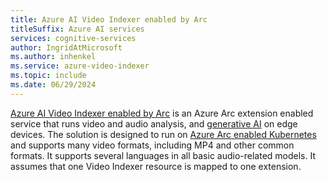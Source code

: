 ```yaml
---
title: Azure AI Video Indexer enabled by Arc
titleSuffix: Azure AI services
services: cognitive-services
author: IngridAtMicrosoft
ms.author: inhenkel
ms.service: azure-video-indexer
ms.topic: include 
ms.date: 06/29/2024
---
```


[Azure AI Video Indexer enabled by Arc](../azure-video-indexer-enabled-by-arc-overview.md) is an Azure Arc extension enabled service that runs video and audio analysis, and [generative AI](../generative_ai_with_vi.md) on edge devices. The solution is designed to run on [Azure Arc enabled Kubernetes](/azure/azure-arc/kubernetes/) and supports many video formats, including MP4 and other common formats. It supports several languages in all basic audio-related models. It assumes that one Video Indexer resource is mapped to one extension.
